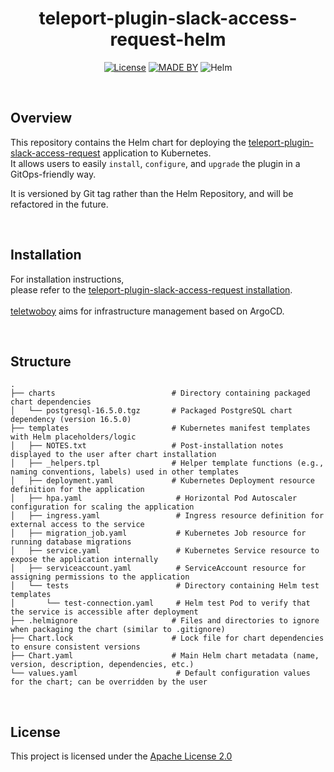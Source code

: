 <div align=center>

# teleport-plugin-slack-access-request-helm

[![License](https://img.shields.io/badge/License-Apache%202.0-%234b5563.svg?style=flat-square)](https://www.apache.org/licenses/LICENSE-2.0)
[![MADE BY](https://img.shields.io/badge/made%20by-teletwoboy-informational?style=flat-square)](https://github.com/teletwoboy)
![Helm](https://img.shields.io/badge/Helm-Chart-success?style=flat-square)

</div>

<br>

## Overview
This repository contains the Helm chart for deploying the [teleport-plugin-slack-access-request](https://github.com/teletwoboy/teleport-plugin-slack-access-request) application to Kubernetes.  
It allows users to easily `install`, `configure`, and `upgrade` the plugin in a GitOps-friendly way.

It is versioned by Git tag rather than the Helm Repository, and will be refactored in the future.

<br>

## Installation

For installation instructions, <br>
please refer to the [teleport-plugin-slack-access-request installation](https://github.com/teletwoboy/teleport-plugin-slack-access-request?tab=readme-ov-file#installation-with-argocd). <br>
<br>
[teletwoboy](https://github.com/teletwoboy) aims for infrastructure management based on ArgoCD.

<br>

## Structure
```
.
├── charts                          # Directory containing packaged chart dependencies
│   └── postgresql-16.5.0.tgz       # Packaged PostgreSQL chart dependency (version 16.5.0)
├── templates                       # Kubernetes manifest templates with Helm placeholders/logic
│   ├── NOTES.txt                   # Post-installation notes displayed to the user after chart installation
│   ├── _helpers.tpl                # Helper template functions (e.g., naming conventions, labels) used in other templates
│   ├── deployment.yaml             # Kubernetes Deployment resource definition for the application
│   ├── hpa.yaml                     # Horizontal Pod Autoscaler configuration for scaling the application
│   ├── ingress.yaml                 # Ingress resource definition for external access to the service
│   ├── migration_job.yaml           # Kubernetes Job resource for running database migrations
│   ├── service.yaml                 # Kubernetes Service resource to expose the application internally
│   ├── serviceaccount.yaml          # ServiceAccount resource for assigning permissions to the application
│   └── tests                        # Directory containing Helm test templates
│       └── test-connection.yaml     # Helm test Pod to verify that the service is accessible after deployment
├── .helmignore                     # Files and directories to ignore when packaging the chart (similar to .gitignore)
├── Chart.lock                      # Lock file for chart dependencies to ensure consistent versions
├── Chart.yaml                      # Main Helm chart metadata (name, version, description, dependencies, etc.)
└── values.yaml                      # Default configuration values for the chart; can be overridden by the user
```

<br>

## License

This project is licensed under the [Apache License 2.0](LICENSE)

